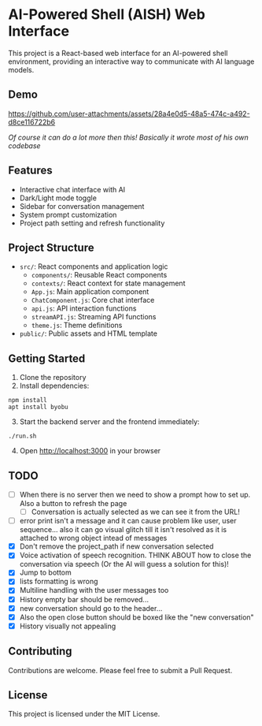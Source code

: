 # AI-Powered Shell (AISH) Web Interface

This project is a React-based web interface for an AI-powered shell environment, providing an interactive way to communicate with AI language models.

## Demo


https://github.com/user-attachments/assets/28a4e0d5-48a5-474c-a492-d8ce116722b6

*Of course it can do a lot more then this! Basically it wrote most of his own codebase*


## Features

- Interactive chat interface with AI
- Dark/Light mode toggle
- Sidebar for conversation management
- System prompt customization
- Project path setting and refresh functionality

## Project Structure

- `src/`: React components and application logic
  - `components/`: Reusable React components
  - `contexts/`: React context for state management
  - `App.js`: Main application component
  - `ChatComponent.js`: Core chat interface
  - `api.js`: API interaction functions
  - `streamAPI.js`: Streaming API functions
  - `theme.js`: Theme definitions
- `public/`: Public assets and HTML template

## Getting Started

1. Clone the repository
2. Install dependencies:
```
npm install
apt install byobu
```

3. Start the backend server and the frontend immediately:
```
./run.sh
```

4. Open [http://localhost:3000](http://localhost:3000) in your browser

## TODO
- [ ] When there is no server then we need to show a prompt how to set up. Also a button to refresh the page
  - [ ] Conversation is actually selected as we can see it from the URL!
- [ ] error print isn't a message and it can cause problem like user, user sequence... also it can go visual glitch till it isn't resolved as it is attached to wrong object intead of messages
- [x] Don't remove the project_path if new conversation selected
- [x] Voice activation of speech recognition. THINK ABOUT how to close the conversation via speech (Or the AI will guess a solution for this)!
- [x] Jump to bottom
- [x] lists formatting is wrong
- [x] Multiline handling with the user messages too
- [x] History empty bar should be removed... 
- [x] new conversation should go to the header...
- [x] Also the open close button should be boxed like the "new conversation" 
- [x] History visually not appealing

## Contributing

Contributions are welcome. Please feel free to submit a Pull Request.

## License

This project is licensed under the MIT License.
